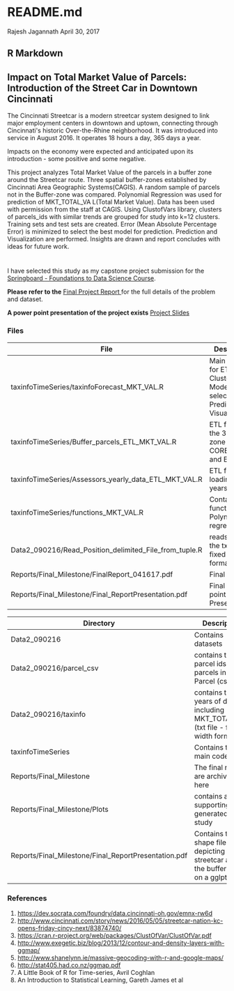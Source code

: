 README.md
================
Rajesh Jagannath
April 30, 2017

R Markdown
----------

Impact on Total Market Value of Parcels: Introduction of the Street Car in Downtown Cincinnati
----------

The Cincinnati Streetcar is a modern streetcar system designed to link major employment centers in downtown and uptown, connecting through Cincinnati's historic Over-the-Rhine neighborhood. It was introduced into service in August 2016. It operates 18 hours a day, 365 days a year. 

Impacts on the economy were expected and anticipated upon its introduction - some positive and some negative.

This project analyzes Total Market Value of the parcels in a buffer zone around the Streetcar route. Three spatial buffer-zones established by Cincinnati Area Geographic Systems(CAGIS). A random sample of parcels not in the Buffer-zone was compared. Polynomial Regression was used for prediction of MKT_TOTAL_VA L(Total Market Value). Data has been used with permission from the staff at CAGIS. Using ClustofVars library, clusters of parcels_ids with similar trends are grouped for study into k=12 clusters. Training sets and test sets are created. Error (Mean Absolute Percentage Error) is minimized to select the best model for prediction. Prediction and Visualization are performed. Insights are drawn  and report concludes with ideas for future work. 

# 
I have selected this study as my capstone project submission for the [Springboard - Foundations to Data Science Course](https://www.springboard.com/workshops/data-science).

__Please refer to the__ [Final Project Report ](hhttps://github.com/krajeshj/Streetcar0719/blob/master/Reports/Final_Milestone/FinalReport_041617.pdf) for the full details of the problem and dataset.

__A power point presentation of the project exists__ [Project Slides](https://github.com/krajeshj/Streetcar0719/blob/master/Reports/Final_Milestone/Final_ReportPresentation.pdf)
 
 

### Files

File|Description
---------|-------------------------------------------------------------------------------------------------------------------
taxinfoTimeSeries/taxinfoForecast_MKT_VAL.R| Main R Script for ETL, Clustering, Model selection, Prediction and Visualization 
taxinfoTimeSeries/Buffer_parcels_ETL_MKT_VAL.R|ETL files for the 3 buffer zone CORE,CENTER and EDGE
taxinfoTimeSeries/Assessors_yearly_data_ETL_MKT_VAL.R|ETL for loading 8 years of data 
taxinfoTimeSeries/functions_MKT_VAL.R|Contains functions for Polynomial regression
Data2_090216/Read_Position_delimited_File_from_tuple.R | reads in the the txt files in fixed width format
Reports/Final_Milestone/FinalReport_041617.pdf|Final Report
Reports/Final_Milestone/Final_ReportPresentation.pdf| Final Power point Presentation
 



Directory|Description
---------|---------------------------------------------------------------------------------------------------
Data2_090216|Contains datasets
Data2_090216/parcel_csv| contains the parcel ids of the parcels in Buffer Parcel (csv files)
Data2_090216/taxinfo| contains the 9 years of data including MKT_TOTAL_VAL (txt file - fixed width format)
taxinfoTimeSeries| Contains the main code
Reports/Final_Milestone | The final reports are archived here
Reports/Final_Milestone/Plots | contains all the supporting plots generated in the study
Reports/Final_Milestone/Final_ReportPresentation.pdf|Contains the shape files for depicting the streetcar and the buffer zones on a gglpt
 

### References

1.  <https://dev.socrata.com/foundry/data.cincinnati-oh.gov/emnx-rw6d>
2.  <http://www.cincinnati.com/story/news/2016/05/05/streetcar-nation-kc-opens-friday-cincy-next/83874740/>
3.	<https://cran.r-project.org/web/packages/ClustOfVar/ClustOfVar.pdf>
4.	<http://www.exegetic.biz/blog/2013/12/contour-and-density-layers-with-ggmap/>
5.	<http://www.shanelynn.ie/massive-geocoding-with-r-and-google-maps/>
6.	<http://stat405.had.co.nz/ggmap.pdf>
7.	A Little Book of R for Time-series, Avril Coghlan
8.	An Introduction to Statistical Learning, Gareth James et al


